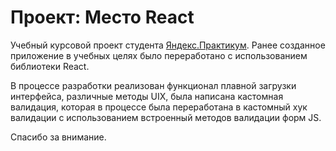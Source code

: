 # Проект: Место React

Учебный курсовой проект студента [Яндекс.Практикум](https://practicum.yandex.ru). Ранее созданное приложение в учебных целях было переработано с использованием библиотеки React.

В процессе разработки реализован функционал плавной загрузки интерфейса, различные методы UIX, была написана кастомная валидация, которая в процессе была переработана в кастомный хук валидации с использованием встроенный методов валидации форм JS.

<!-- Страница доступна по [ссылке](https://nikolaykrishtopa.github.io/mesto-react) -->

Спасибо за внимание.
